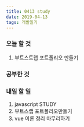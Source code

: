 ```yaml
---
title: 0413 study
date: 2019-04-13
tags: 개발일기
---
```




### 오늘 할 것 
1. 부트스트랩 포트폴리오 만들기


### 공부한 것

    
### 내일 할 일
1. javascript STUDY
2. 부트스랩 포트폴리오만들기
3. vue 이론 정리 마무리하기



